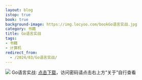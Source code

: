 ```yaml
---
layout: blog
istop: true
book: true
background-image: https://img.locyoo.com/bookGo语言实战.jpg
category: 书籍
title: Go语言实战
tags:
- 书籍
- 计算机
redirect_from:
  - /2024/03/Go语言实战/
---
```

![](https://img.locyoo.com/bookGo语言实战.jpg)
Go语言实战: <a name = "ref1" href="https://url18.ctfile.com/f/50983618-1050121747-8a0e6e?p=3619">点击下载</a>，访问密码请点击右上方“关于”自行查看
